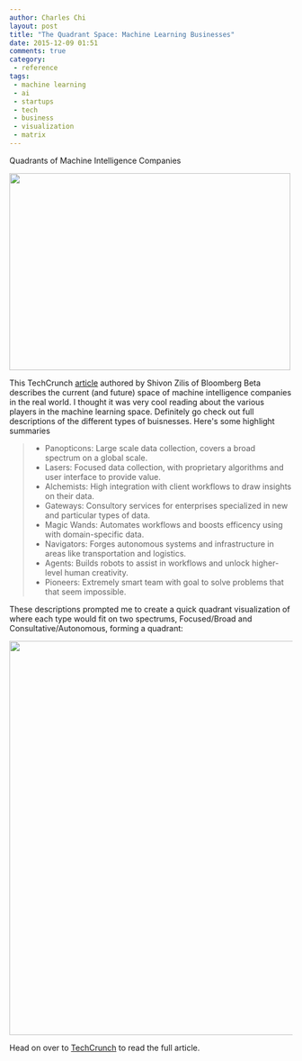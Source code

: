 ```yaml
---
author: Charles Chi
layout: post
title: "The Quadrant Space: Machine Learning Businesses"
date: 2015-12-09 01:51
comments: true
category:
 - reference
tags:
 - machine learning
 - ai
 - startups
 - tech
 - business
 - visualization
 - matrix
---
```


Quadrants of Machine Intelligence Companies

<img src="http://www.a2isystems.com/files/images/background-images/1920x1278/tandhjul.jpg" style="width:500px;height:350px;"/>

This TechCrunch <a href="http://techcrunch.com/2015/11/26/machine-intelligence-in-the-real-world/" target="_blank">article</a> authored by Shivon Zilis of Bloomberg Beta describes the current (and future) space of machine intelligence companies in the real world. I thought it was very cool reading about the various players in the machine learning space. Definitely go check out full descriptions of the different types of buisnesses. Here's some highlight summaries

> - Panopticons: Large scale data collection, covers a broad spectrum on a global scale.
> - Lasers: Focused data collection, with proprietary algorithms and user interface to provide value.
> - Alchemists: High integration with client workflows to draw insights on their data.
> - Gateways: Consultory services for enterprises specialized in new and particular types of data.
> - Magic Wands: Automates workflows and boosts efficency using with domain-specific data.
> - Navigators: Forges autonomous systems and infrastructure in areas like transportation and logistics.
> - Agents: Builds robots to assist in workflows and unlock higher-level human creativity.
> - Pioneers: Extremely smart team with goal to solve problems that that seem impossible.

These descriptions prompted me to create a quick quadrant visualization of where each type would fit on two spectrums, Focused/Broad and Consultative/Autonomous, forming a quadrant:

<img src="{{ site.url }}/assets/img/2015-12-09-quadrant-space-for-machine-intelligence-businesses/quadrants.png" style="width:900px;height:700;"/>

Head on over to <a href="http://techcrunch.com/2015/11/26/machine-intelligence-in-the-real-world/" target="_blank">TechCrunch</a> to read the full article.
